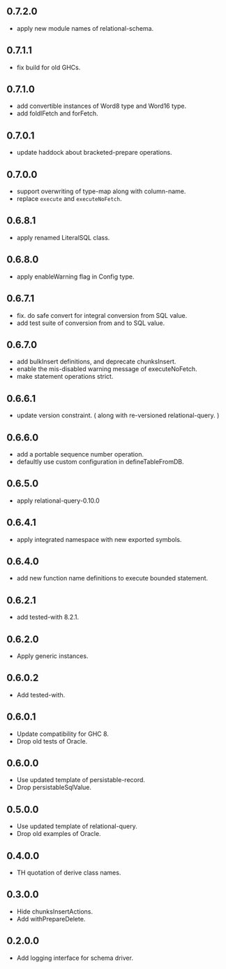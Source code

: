 <!-- -*- Markdown -*- -->

## 0.7.2.0

- apply new module names of relational-schema.

## 0.7.1.1

- fix build for old GHCs.

## 0.7.1.0

- add convertible instances of Word8 type and Word16 type.
- add foldlFetch and forFetch.

## 0.7.0.1

- update haddock about bracketed-prepare operations.

## 0.7.0.0

- support overwriting of type-map along with column-name.
- replace `execute` and `executeNoFetch`.

## 0.6.8.1

- apply renamed LiteralSQL class.

## 0.6.8.0

- apply enableWarning flag in Config type.

## 0.6.7.1

- fix. do safe convert for integral conversion from SQL value.
- add test suite of conversion from and to SQL value.

## 0.6.7.0

- add bulkInsert definitions, and deprecate chunksInsert.
- enable the mis-disabled warning message of executeNoFetch.
- make statement operations strict.

## 0.6.6.1

- update version constraint. ( along with re-versioned relational-query. )

## 0.6.6.0

- add a portable sequence number operation.
- defaultly use custom configuration in defineTableFromDB.

## 0.6.5.0

- apply relational-query-0.10.0

## 0.6.4.1

- apply integrated namespace with new exported symbols.

## 0.6.4.0

- add new function name definitions to execute bounded statement.

## 0.6.2.1

- add tested-with 8.2.1.

## 0.6.2.0

- Apply generic instances.

## 0.6.0.2

- Add tested-with.

## 0.6.0.1

- Update compatibility for GHC 8.
- Drop old tests of Oracle.

## 0.6.0.0

- Use updated template of persistable-record.
- Drop persistableSqlValue.

## 0.5.0.0

- Use updated template of relational-query.
- Drop old examples of Oracle.

## 0.4.0.0

- TH quotation of derive class names.

## 0.3.0.0

- Hide chunksInsertActions.
- Add withPrepareDelete.

## 0.2.0.0

- Add logging interface for schema driver.
